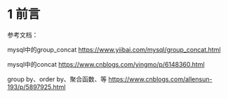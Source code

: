 #  1 前言

参考文档：

mysql中的group_concat https://www.yiibai.com/mysql/group_concat.html

mysql中的concat  https://www.cnblogs.com/yingmo/p/6148360.html

group by、order by、聚合函数、等   https://www.cnblogs.com/allensun-193/p/5897925.html

